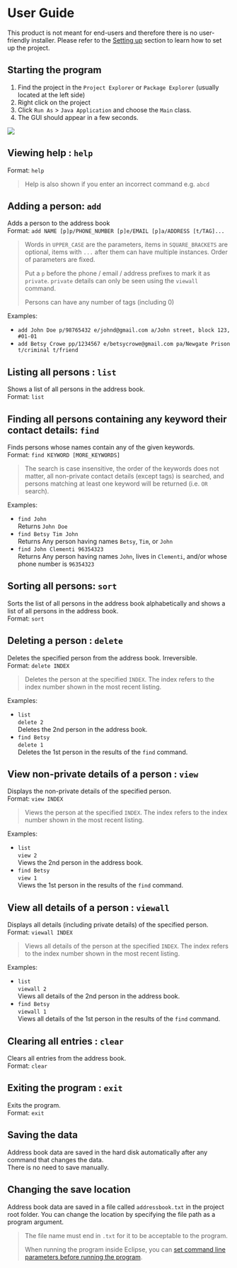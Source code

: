 # User Guide

This product is not meant for end-users and therefore there is no user-friendly installer. 
Please refer to the [Setting up](DeveloperGuide.md#setting-up) section to learn how to set up the project.

## Starting the program

1. Find the project in the `Project Explorer` or `Package Explorer` (usually located at the left side)
2. Right click on the project
3. Click `Run As` > `Java Application` and choose the `Main` class.
4. The GUI should appear in a few seconds.

<img src="images/Ui.png">

## Viewing help : `help`
Format: `help`

> Help is also shown if you enter an incorrect command e.g. `abcd`
 
## Adding a person: `add`
Adds a person to the address book<br>
Format: `add NAME [p]p/PHONE_NUMBER [p]e/EMAIL [p]a/ADDRESS [t/TAG]...` 
 
> Words in `UPPER_CASE` are the parameters, items in `SQUARE_BRACKETS` are optional, 
> items with `...` after them can have multiple instances. Order of parameters are fixed. 
> 
> Put a `p` before the phone / email / address prefixes to mark it as `private`. `private` details can only
> be seen using the `viewall` command.
> 
> Persons can have any number of tags (including 0)

Examples: 
* `add John Doe p/98765432 e/johnd@gmail.com a/John street, block 123, #01-01`
* `add Betsy Crowe pp/1234567 e/betsycrowe@gmail.com pa/Newgate Prison t/criminal t/friend`

## Listing all persons : `list`
Shows a list of all persons in the address book.<br>
Format: `list`

## Finding all persons containing any keyword their contact details: `find`
Finds persons whose names contain any of the given keywords.<br>
Format: `find KEYWORD [MORE_KEYWORDS]`

> The search is case insensitive, the order of the keywords does not matter, all non-private contact details (except tags) is searched, 
and persons matching at least one keyword will be returned (i.e. `OR` search).

Examples: 
* `find John`<br>
  Returns `John Doe`
* `find Betsy Tim John`<br>
  Returns Any person having names `Betsy`, `Tim`, or `John`
* `find John Clementi 96354323`<br>
  Returns Any person having names `John`, lives in `Clementi`, and/or whose phone number is `96354323`
  
## Sorting all persons: `sort`
Sorts the list of all persons in the address book alphabetically and shows a list of all persons in the address book.<br>
Format: `sort`   

## Deleting a person : `delete`
Deletes the specified person from the address book. Irreversible.<br>
Format: `delete INDEX`

> Deletes the person at the specified `INDEX`. 
  The index refers to the index number shown in the most recent listing.

Examples: 
* `list`<br>
  `delete 2`<br>
  Deletes the 2nd person in the address book.
* `find Betsy`<br> 
  `delete 1`<br>
  Deletes the 1st person in the results of the `find` command.

## View non-private details of a person : `view`
Displays the non-private details of the specified person.<br>
Format: `view INDEX`

> Views the person at the specified `INDEX`. 
  The index refers to the index number shown in the most recent listing.

Examples: 
* `list`<br>
  `view 2`<br>
  Views the 2nd person in the address book.
* `find Betsy` <br> 
  `view 1`<br>
  Views the 1st person in the results of the `find` command.

## View all details of a person : `viewall`
Displays all details (including private details) of the specified person.<br>
Format: `viewall INDEX`

> Views all details of the person at the specified `INDEX`. 
  The index refers to the index number shown in the most recent listing.

Examples: 
* `list`<br>
  `viewall 2`<br>
  Views all details of the 2nd person in the address book.
* `find Betsy`<br> 
  `viewall 1`<br>
  Views all details of the 1st person in the results of the `find` command.

## Clearing all entries : `clear`
Clears all entries from the address book.<br>
Format: `clear`  

## Exiting the program : `exit`
Exits the program.<br>
Format: `exit`  

## Saving the data 
Address book data are saved in the hard disk automatically after any command that changes the data.<br>
There is no need to save manually.

## Changing the save location
Address book data are saved in a file called `addressbook.txt` in the project root folder.
You can change the location by specifying the file path as a program argument.<br>

> The file name must end in `.txt` for it to be acceptable to the program.
>
> When running the program inside Eclipse, you can 
  [set command line parameters before running the program](http://stackoverflow.com/questions/7574543/how-to-pass-console-arguments-to-application-in-eclipse).
